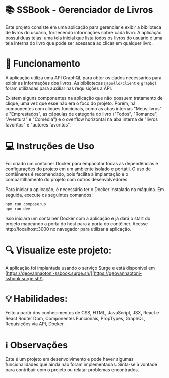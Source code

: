 # 📚 SSBook - Gerenciador de Livros
Este projeto consiste em uma aplicação para gerenciar e exibir a biblioteca de livros do usuário, fornecendo informações sobre cada livro. A aplicação possui duas telas: uma tela inicial que lista todos os livros do usuário e uma tela interna do livro que pode ser acessada ao clicar em qualquer livro.

# 🚀 Funcionamento
A aplicação utiliza uma API GraphQL para obter os dados necessários para exibir as informações dos livros. As bibliotecas `@apollo/client` e `graphql` foram utilizadas para auxiliar nas requisições à API.

Existem alguns componentes na aplicação que não possuem tratamento de clique, uma vez que esse não era o foco do projeto. Porém, há componentes com cliques funcionais, como as abas internas "Meus livros" e "Emprestados", as cápsulas de categoria do livro ("Todos", "Romance", "Aventura" e "Comédia") e o overflow horizontal na aba interna de "livros favoritos" e "autores favoritos".

# 💻 Instruções de Uso
Foi criado um container Docker para empacotar todas as dependências e configurações do projeto em um ambiente isolado e portátil. O uso de contêineres é recomendado, pois facilita a implantação e o compartilhamento do projeto com outros desenvolvedores.

Para iniciar a aplicação, é necessário ter o Docker instalado na máquina. Em seguida, execute os seguintes comandos:

``` bash
npm run compose:up
npm run dev
```

Isso iniciará um container Docker com a aplicação e já dará o start do projeto mapeando a porta do host para a porta do contêiner. Acesse http://localhost:3000 no navegador para utilizar a aplicação.

# 🔍 Visualize este projeto:
A aplicação foi implantada usando o serviço Surge e está disponível em [https://geovannaotoni-ssbook.surge.sh/](https://geovannaotoni-ssbook.surge.sh/).

# 💡 Habilidades:
Feito a partir dos conhecimentos de CSS, HTML, JavaScript, JSX, React e React Router Dom, Componentes Funcionais, PropTypes, GraphQL, Requisições via API, Docker.

# ℹ️ Observações
Este é um projeto em desenvolvimento e pode haver algumas funcionalidades que ainda não foram implementadas. Sinta-se à vontade para contribuir com o projeto ou relatar problemas encontrados.
